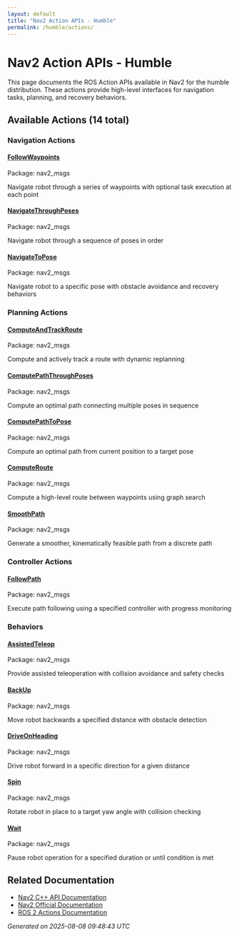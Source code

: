 ```yaml
---
layout: default
title: "Nav2 Action APIs - Humble"
permalink: /humble/actions/
---
```


# Nav2 Action APIs - Humble

This page documents the ROS Action APIs available in Nav2 for the humble distribution. These actions provide high-level interfaces for navigation tasks, planning, and recovery behaviors.

## Available Actions (14 total)


### Navigation Actions

<div class="action-grid">
  <div class="action-card">
    <h4><a href="/actions/humble/followwaypoints.html">FollowWaypoints</a></h4>
    <p class="action-package">Package: nav2_msgs</p>
    <p class="action-description">Navigate robot through a series of waypoints with optional task execution at each point</p>
  </div>
  <div class="action-card">
    <h4><a href="/actions/humble/navigatethroughposes.html">NavigateThroughPoses</a></h4>
    <p class="action-package">Package: nav2_msgs</p>
    <p class="action-description">Navigate robot through a sequence of poses in order</p>
  </div>
  <div class="action-card">
    <h4><a href="/actions/humble/navigatetopose.html">NavigateToPose</a></h4>
    <p class="action-package">Package: nav2_msgs</p>
    <p class="action-description">Navigate robot to a specific pose with obstacle avoidance and recovery behaviors</p>
  </div>
</div>

### Planning Actions

<div class="action-grid">
  <div class="action-card">
    <h4><a href="/actions/humble/computeandtrackroute.html">ComputeAndTrackRoute</a></h4>
    <p class="action-package">Package: nav2_msgs</p>
    <p class="action-description">Compute and actively track a route with dynamic replanning</p>
  </div>
  <div class="action-card">
    <h4><a href="/actions/humble/computepaththroughposes.html">ComputePathThroughPoses</a></h4>
    <p class="action-package">Package: nav2_msgs</p>
    <p class="action-description">Compute an optimal path connecting multiple poses in sequence</p>
  </div>
  <div class="action-card">
    <h4><a href="/actions/humble/computepathtopose.html">ComputePathToPose</a></h4>
    <p class="action-package">Package: nav2_msgs</p>
    <p class="action-description">Compute an optimal path from current position to a target pose</p>
  </div>
  <div class="action-card">
    <h4><a href="/actions/humble/computeroute.html">ComputeRoute</a></h4>
    <p class="action-package">Package: nav2_msgs</p>
    <p class="action-description">Compute a high-level route between waypoints using graph search</p>
  </div>
  <div class="action-card">
    <h4><a href="/actions/humble/smoothpath.html">SmoothPath</a></h4>
    <p class="action-package">Package: nav2_msgs</p>
    <p class="action-description">Generate a smoother, kinematically feasible path from a discrete path</p>
  </div>
</div>

### Controller Actions

<div class="action-grid">
  <div class="action-card">
    <h4><a href="/actions/humble/followpath.html">FollowPath</a></h4>
    <p class="action-package">Package: nav2_msgs</p>
    <p class="action-description">Execute path following using a specified controller with progress monitoring</p>
  </div>
</div>

### Behaviors

<div class="action-grid">
  <div class="action-card">
    <h4><a href="/actions/humble/assistedteleop.html">AssistedTeleop</a></h4>
    <p class="action-package">Package: nav2_msgs</p>
    <p class="action-description">Provide assisted teleoperation with collision avoidance and safety checks</p>
  </div>
  <div class="action-card">
    <h4><a href="/actions/humble/backup.html">BackUp</a></h4>
    <p class="action-package">Package: nav2_msgs</p>
    <p class="action-description">Move robot backwards a specified distance with obstacle detection</p>
  </div>
  <div class="action-card">
    <h4><a href="/actions/humble/driveonheading.html">DriveOnHeading</a></h4>
    <p class="action-package">Package: nav2_msgs</p>
    <p class="action-description">Drive robot forward in a specific direction for a given distance</p>
  </div>
  <div class="action-card">
    <h4><a href="/actions/humble/spin.html">Spin</a></h4>
    <p class="action-package">Package: nav2_msgs</p>
    <p class="action-description">Rotate robot in place to a target yaw angle with collision checking</p>
  </div>
  <div class="action-card">
    <h4><a href="/actions/humble/wait.html">Wait</a></h4>
    <p class="action-package">Package: nav2_msgs</p>
    <p class="action-description">Pause robot operation for a specified duration or until condition is met</p>
  </div>
</div>


## Related Documentation

- [Nav2 C++ API Documentation](/humble/html/index.html)
- [Nav2 Official Documentation](https://nav2.org/)
- [ROS 2 Actions Documentation](https://docs.ros.org/en/humble/Tutorials/Beginner-CLI-Tools/Understanding-ROS2-Actions/Understanding-ROS2-Actions.html)

*Generated on 2025-08-08 09:48:43 UTC*